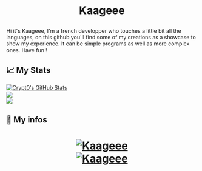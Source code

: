 <h1 align="center">

Kaageee
</h1>

Hi it's Kaageee, I'm a french developper who touches a little bit all the languages, on this github you'll find some of my creations as a showcase to show my experience. It can be simple programs as well as more complex ones. Have fun !
<br>

## 📈 My Stats

<a href="https://github.com/Kaageee">
  <img align="center" src="https://github-readme-stats.vercel.app/api?username=Kaageee&show_icons=true&line_height=27&count_private=true&title_color=ffffff&text_color=c9cacc&icon_color=ffff00&bg_color=1d1f21" alt="Crypt0's GitHub Stats" />
</a>
<br>
<a href="https://github.com/Kaageee">
  <img align="center" src="https://github-readme-streak-stats.herokuapp.com?user=Kaageee&theme=dark&background=1D1F21" />
<a/>
<br>
<a href="https://github.com/Kaageee">
  <img align="center" src="https://github-readme-stats.vercel.app/api/top-langs/?username=Kaageee&hide=java,html&title_color=ffffff&text_color=c9cacc&icon_color=2bbc8a&bg_color=1d1f21" />
<a/>

## 🔧 My infos 
<h1 align="center">
	<a href="https://github.com/Kaageee">
		<img src="http://image.noelshack.com/fichiers/2021/23/5/1623413468-profile.png" alt="Kaageee" />
	</a>
	<a href="https://github.com/Kaageee">
	<br>
	<img src="https://komarev.com/ghpvc/?username=Kaageee" alt="Kaageee" />
	</a>
</h1>







